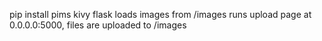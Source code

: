 pip install pims kivy flask
loads images from /images
runs upload page at 0.0.0.0:5000, files are uploaded to /images
